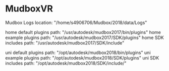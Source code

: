 # MudboxVR

Mudbox Logs location: "/home/s4906706/Mudbox/2018/data/Logs"

home default plugins path: "/usr/autodesk/mudbox2017/bin/plugins"
home example plugins path: "/usr/autodesk/mudbox2017/SDK/plugins"
home SDK includes path:	   "/usr/autodesk/mudbox2017/SDK/include"

uni default plugins path:  "/opt/autodesk/mudbox2018/bin/plugins"
uni example plugins path:  "/opt/autodesk/mudbox2018/SDK/plugins"
uni SDK includes path:     "/opt/autodesk/mudbox2018/SDK/include/"
